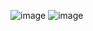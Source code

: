 ![image](https://user-images.githubusercontent.com/57319180/183152482-83e328dd-e3da-40e4-a158-7c6995f32990.png)
![image](https://user-images.githubusercontent.com/57319180/183153778-8c15689e-65a9-45f2-b40a-e9d2e49f2ebc.png)
